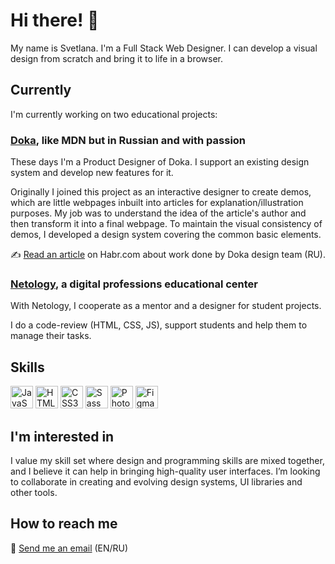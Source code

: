 # Hi there! 👋

My name is Svetlana. I'm a Full Stack Web Designer. I can develop a visual design from scratch and bring it to life in a browser.

## Currently

I'm currently working on two educational projects:

### [Doka](https://doka.guide/), like MDN but in Russian and with passion

These days I'm a Product Designer of Doka. I support an existing design system and develop new features for it.

Originally I joined this project as an interactive designer to create demos, which are little webpages inbuilt into articles for explanation/illustration purposes. My job was to understand the idea of the article's author and then transform it into a final webpage. To maintain the visual consistency of demos, I developed a design system covering the common basic elements.

✍ [Read an article](https://habr.com/ru/company/yandex_praktikum/blog/646001/) on Habr.com about work done by Doka design team (RU).

### [Netology](https://netology.ru/), a digital professions educational center

With Netology, I cooperate as a mentor and a designer for student projects.

I do a code-review (HTML, CSS, JS), support students and help them to manage their tasks.

## Skills

<p align="left">
<a href="https://developer.mozilla.org/en-US/docs/Web/JavaScript" target="_blank" rel="noreferrer"><img src="https://raw.githubusercontent.com/danielcranney/readme-generator/main/public/icons/skills/javascript-colored.svg" width="36" height="36" alt="JavaScript" /></a>
<a href="https://developer.mozilla.org/en-US/docs/Glossary/HTML5" target="_blank" rel="noreferrer"><img src="https://raw.githubusercontent.com/danielcranney/readme-generator/main/public/icons/skills/html5-colored.svg" width="36" height="36" alt="HTML5" /></a>
<a href="https://www.w3.org/TR/CSS/#css" target="_blank" rel="noreferrer"><img src="https://raw.githubusercontent.com/danielcranney/readme-generator/main/public/icons/skills/css3-colored.svg" width="36" height="36" alt="CSS3" /></a>
<a href="https://sass-lang.com/" target="_blank" rel="noreferrer"><img src="https://raw.githubusercontent.com/danielcranney/readme-generator/main/public/icons/skills/sass-colored.svg" width="36" height="36" alt="Sass" /></a>
<a href="https://www.adobe.com/uk/products/photoshop.html" target="_blank" rel="noreferrer"><img src="https://raw.githubusercontent.com/danielcranney/readme-generator/main/public/icons/skills/photoshop-colored.svg" width="36" height="36" alt="Photoshop" /></a>
<a href="https://www.figma.com/" target="_blank" rel="noreferrer"><img src="https://raw.githubusercontent.com/danielcranney/readme-generator/main/public/icons/skills/figma-colored.svg" width="36" height="36" alt="Figma" /></a>
</p>

## I'm interested in

I value my skill set where design and programming skills are mixed together, and I believe it can help in bringing high-quality user interfaces. I’m looking to collaborate in creating and evolving design systems, UI libraries and other tools.

## How to reach me

💌 [Send me an email](mailto:sv.korobceva@gmail.com) (EN/RU)

<!---
skorobaeus/skorobaeus is a ✨ special ✨ repository because its `README.md` (this file) appears on your GitHub profile.
You can click the Preview link to take a look at your changes.
--->
